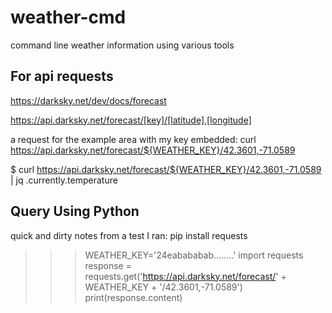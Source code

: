 
# weather-cmd

command line weather information using various tools


## For api requests
https://darksky.net/dev/docs/forecast

https://api.darksky.net/forecast/[key]/[latitude],[longitude]

a request for the example area with my key embedded:
curl https://api.darksky.net/forecast/${WEATHER_KEY}/42.3601,-71.0589

$ curl https://api.darksky.net/forecast/${WEATHER_KEY}/42.3601,-71.0589 |  jq .currently.temperature

## Query Using Python

quick and dirty notes from a test I ran:
pip install requests

>>> WEATHER_KEY='24eabababab........'
>>> import requests
>>> response = requests.get('https://api.darksky.net/forecast/' + WEATHER_KEY + '/42.3601,-71.0589')
>>> print(response.content)


